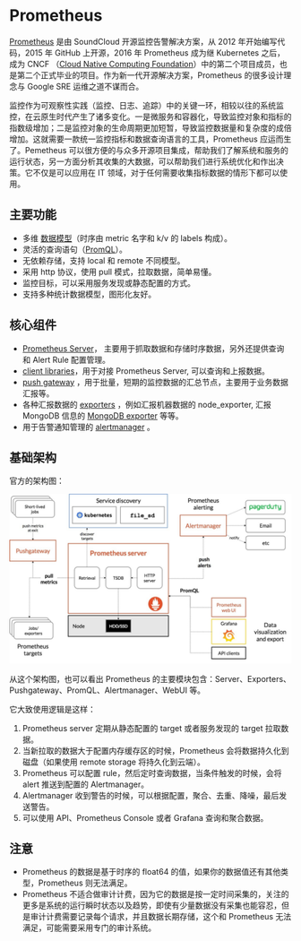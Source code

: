 # Prometheus

[Prometheus](https://prometheus.io) 是由 SoundCloud 开源监控告警解决方案，从 2012 年开始编写代码，2015 年 GitHub 上开源，2016 年 Prometheus 成为继 Kubernetes 之后，成为 CNCF （[Cloud Native Computing Foundation](https://cncf.io/)）中的第二个项目成员，也是第二个正式毕业的项目。作为新一代开源解决方案，Prometheus 的很多设计理念与 Google SRE 运维之道不谋而合。

监控作为可观察性实践（监控、日志、追踪）中的关键一环，相较以往的系统监控，在云原生时代产生了诸多变化。一是微服务和容器化，导致监控对象和指标的指数级增加；二是监控对象的生命周期更加短暂，导致监控数据量和复杂度的成倍增加。这就需要一款统一监控指标和数据查询语言的工具，Prometheus 应运而生了。Pemetheus 可以很方便的与众多开源项目集成，帮助我们了解系统和服务的运行状态，另一方面分析其收集的大数据，可以帮助我们进行系统优化和作出决策。它不仅是可以应用在 IT 领域，对于任何需要收集指标数据的情形下都可以使用。

## 主要功能

- 多维 [数据模型](https://prometheus.io/docs/concepts/data_model/)（时序由 metric 名字和 k/v 的 labels 构成）。
- 灵活的查询语句（[PromQL](https://prometheus.io/docs/querying/basics/)）。
- 无依赖存储，支持 local 和 remote 不同模型。
- 采用 http 协议，使用 pull 模式，拉取数据，简单易懂。
- 监控目标，可以采用服务发现或静态配置的方式。
- 支持多种统计数据模型，图形化友好。

## 核心组件

- [Prometheus Server](https://github.com/prometheus/prometheus)， 主要用于抓取数据和存储时序数据，另外还提供查询和 Alert Rule 配置管理。
- [client libraries](https://prometheus.io/docs/instrumenting/clientlibs/)，用于对接 Prometheus Server, 可以查询和上报数据。
- [push gateway](https://github.com/prometheus/pushgateway) ，用于批量，短期的监控数据的汇总节点，主要用于业务数据汇报等。
- 各种汇报数据的 [exporters](https://prometheus.io/docs/instrumenting/exporters/) ，例如汇报机器数据的 node\_exporter,  汇报 MongoDB 信息的 [MongoDB exporter](https://github.com/dcu/mongodb_exporter) 等等。
- 用于告警通知管理的 [alertmanager](https://github.com/prometheus/alertmanager) 。

## 基础架构

官方的架构图：

![Prometheus 架构图](../images/006tNbRwly1fwcgsn11fej311j0mjadw.jpg)

从这个架构图，也可以看出 Prometheus 的主要模块包含：Server、Exporters、Pushgateway、PromQL、Alertmanager、WebUI 等。

它大致使用逻辑是这样：

1. Prometheus server 定期从静态配置的 target 或者服务发现的 target 拉取数据。
2. 当新拉取的数据大于配置内存缓存区的时候，Prometheus 会将数据持久化到磁盘（如果使用 remote storage 将持久化到云端）。
3. Prometheus 可以配置 rule，然后定时查询数据，当条件触发的时候，会将 alert 推送到配置的 Alertmanager。
4. Alertmanager 收到警告的时候，可以根据配置，聚合、去重、降噪，最后发送警告。
5. 可以使用 API、Prometheus Console 或者 Grafana 查询和聚合数据。

## 注意

- Prometheus 的数据是基于时序的 float64 的值，如果你的数据值还有其他类型，Prometheus 则无法满足。
- Prometheus 不适合做审计计费，因为它的数据是按一定时间采集的，关注的更多是系统的运行瞬时状态以及趋势，即使有少量数据没有采集也能容忍，但是审计计费需要记录每个请求，并且数据长期存储，这个和 Prometheus 无法满足，可能需要采用专门的审计系统。

